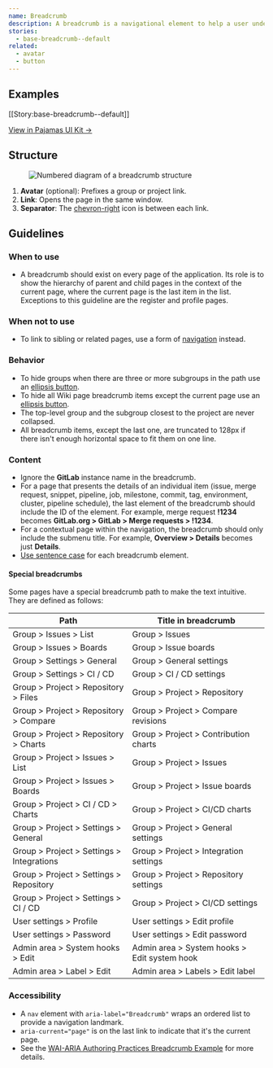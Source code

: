 ```yaml
---
name: Breadcrumb
description: A breadcrumb is a navigational element to help a user understand the current location in the application as well as content structure and hierarchy.
stories:
  - base-breadcrumb--default
related:
  - avatar
  - button
---
```


## Examples

[[Story:base-breadcrumb--default]]

[View in Pajamas UI Kit →](https://www.figma.com/file/qEddyqCrI7kPSBjGmwkZzQ/Pajamas-UI-Kit-Beta?node-id=2560%3A2230)


## Structure

<figure class="figure" role="figure" aria-label="Breadcrumb structure">
  <img class="figure-img" src="/img/breadcrumb-structure.svg" alt="Numbered diagram of a breadcrumb structure" role="img" />
</figure>

1. **Avatar** (optional): Prefixes a group or project link.
1. **Link**: Opens the page in the same window.
1. **Separator**: The [chevron-right](https://gitlab-org.gitlab.io/gitlab-svgs/?q=~chevron-right) icon is between each link.

## Guidelines

### When to use

- A breadcrumb should exist on every page of the application. Its role is to show the hierarchy of parent and child pages in the context of the current page, where the current page is the last item in the list. Exceptions to this guideline are the register and profile pages.

### When not to use

- To link to sibling or related pages, use a form of [navigation](/regions/navigation) instead.

### Behavior

- To hide groups when there are three or more subgroups in the path use an [ellipsis button](/components/button).
- To hide all Wiki page breadcrumb items except the current page use an [ellipsis button](/components/button).
- The top-level group and the subgroup closest to the project are never collapsed.
- All breadcrumb items, except the last one, are truncated to 128px if there isn't enough horizontal space to fit them on one line.

### Content

- Ignore the **GitLab** instance name in the breadcrumb.
- For a page that presents the details of an individual item (issue, merge request, snippet, pipeline, job, milestone, commit, tag, environment, cluster, pipeline schedule), the last element of the breadcrumb should include the ID of the element. For example, merge request **!1234** becomes **GitLab.org > GitLab > Merge requests > !1234**.
- For a contextual page within the navigation, the breadcrumb should only include the submenu title. For example, **Overview > Details** becomes just **Details**.
- [Use sentence case](../content/punctuation.md#case) for each breadcrumb element.

#### Special breadcrumbs

Some pages have a special breadcrumb path to make the text intuitive. They are defined as follows:

| Path | Title in breadcrumb |
| ------ | ------ |
| Group > Issues > List                     | Group > Issues                               |
| Group > Issues > Boards                   | Group > Issue boards                         |
| Group > Settings > General                | Group > General settings                     |
| Group > Settings > CI / CD                | Group > CI / CD settings                     |
| Group > Project > Repository > Files      | Group > Project > Repository                 |
| Group > Project > Repository > Compare    | Group > Project > Compare revisions          |
| Group > Project > Repository > Charts     | Group > Project > Contribution charts        |
| Group > Project > Issues > List           | Group > Project > Issues                     |
| Group > Project > Issues > Boards         | Group > Project > Issue boards               |
| Group > Project > CI / CD > Charts        | Group > Project > CI/CD charts               |
| Group > Project > Settings > General      | Group > Project > General settings           |
| Group > Project > Settings > Integrations | Group > Project > Integration settings       |
| Group > Project > Settings > Repository   | Group > Project > Repository settings        |
| Group > Project > Settings > CI / CD      | Group > Project > CI/CD settings             |
| User settings > Profile                   | User settings > Edit profile                 |
| User settings > Password                  | User settings > Edit password                |
| Admin area > System hooks > Edit          | Admin area > System hooks > Edit system hook |
| Admin area > Label > Edit                 | Admin area > Labels > Edit label             |

### Accessibility

- A `nav` element with `aria-label="Breadcrumb"` wraps an ordered list to provide a navigation landmark.
- `aria-current="page"` is on the last link to indicate that it's the current page.
- See the [WAI-ARIA Authoring Practices Breadcrumb Example](https://www.w3.org/TR/wai-aria-practices-1.1/examples/breadcrumb/index.html) for more details.
